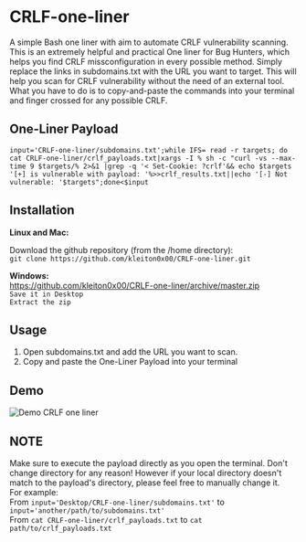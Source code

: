 # CRLF-one-liner
A simple Bash one liner with aim to automate CRLF vulnerability scanning. This is an extremely helpful and practical One liner for Bug Hunters, which helps you find CRLF missconfiguration in every possible method. Simply replace the links in subdomains.txt with the URL you want to target. This will help you scan for CRLF vulnerability without the need of an external tool. What you have to do is to copy-and-paste the commands into your terminal and finger crossed for any possible CRLF.

## One-Liner Payload

`input='CRLF-one-liner/subdomains.txt';while IFS= read -r targets; do cat CRLF-one-liner/crlf_payloads.txt|xargs -I % sh -c "curl -vs --max-time 9 $targets/% 2>&1 |grep -q '< Set-Cookie: ?crlf'&& echo $targets '[+] is vulnerable with payload: '%>>crlf_results.txt||echo '[-] Not vulnerable: '$targets";done<$input`

## Installation

**Linux and Mac:**  

Download the github repository (from the /home directory):  
`git clone https://github.com/kleiton0x00/CRLF-one-liner.git`
  
**Windows:**  
https://github.com/kleiton0x00/CRLF-one-liner/archive/master.zip  
`Save it in Desktop`  
`Extract the zip`

## Usage
1. Open subdomains.txt and add the URL you want to scan.
2. Copy and paste the One-Liner Payload into your terminal

## Demo

![Demo CRLF one liner](https://i.imgur.com/A43KlGE.gif)

## NOTE
Make sure to execute the payload directly as you open the terminal. Don't change directory for any reason! However if your local directory doesn't match to the payload's directory, please feel free to manually change it.  
For example:  
From `input='Desktop/CRLF-one-liner/subdomains.txt'` to `input='another/path/to/subdomains.txt'`  
From `cat CRLF-one-liner/crlf_payloads.txt` to `cat path/to/crlf_payloads.txt`
